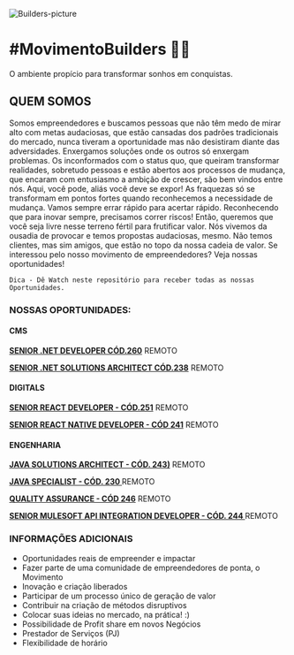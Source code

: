 ![Builders-picture](/images/builders.jpg)

# **#MovimentoBuilders** 🖤💛

O ambiente propício para transformar sonhos em conquistas.

## **QUEM SOMOS**

Somos empreendedores e buscamos pessoas que não têm medo de mirar alto com metas audaciosas, que estão cansadas dos padrões tradicionais do mercado, nunca tiveram a oportunidade mas não desistiram diante das adversidades. Enxergamos soluções onde os outros só enxergam problemas.
Os inconformados com o status quo, que queiram transformar realidades, sobretudo pessoas e estão abertos aos processos de mudança, que encaram com entusiasmo a ambição de crescer, são bem vindos entre nós.
Aqui, você pode, aliás você deve se expor! As fraquezas só se transformam em pontos fortes quando reconhecemos a necessidade de mudança. Vamos sempre errar rápido para acertar rápido. Reconhecendo que para inovar sempre, precisamos correr riscos! Então, queremos que você seja livre nesse terreno fértil para frutificar valor.
Nós vivemos da ousadia de provocar e temos propostas audaciosas, mesmo. Não temos clientes, mas sim amigos, que estão no topo da nossa cadeia de valor. Se interessou pelo nosso movimento de empreendedores? Veja nossas oportunidades!</br>

`Dica - Dê Watch neste repositório para receber todas as nossas Oportunidades.`

### **NOSSAS OPORTUNIDADES:**

#### **CMS**

**[SENIOR .NET DEVELOPER CÓD.260](https://bit.ly/3gXtPAs)** REMOTO

**[SENIOR .NET SOLUTIONS ARCHITECT CÓD.238](https://bit.ly/3nKeBjJ)** REMOTO

#### **DIGITALS**

**[SENIOR REACT DEVELOPER - CÓD.251](https://bit.ly/3eeXlQi)** REMOTO

**[SENIOR REACT NATIVE DEVELOPER - CÓD 241](https://bit.ly/3eRo18P)** REMOTO

#### **ENGENHARIA**

**[JAVA SOLUTIONS ARCHITECT - CÓD. 243)](https://bit.ly/3uvHimM)** REMOTO

**[JAVA SPECIALIST - CÓD. 230 ](https://bit.ly/2QWVd6V)** REMOTO

**[QUALITY ASSURANCE - CÓD 246](https://bit.ly/3lkGEVw)** REMOTO

**[SENIOR MULESOFT API INTEGRATION DEVELOPER - CÓD. 244 ](https://bit.ly/3xLgwJc)** REMOTO

### INFORMAÇÕES ADICIONAIS

- Oportunidades reais de empreender e impactar
- Fazer parte de uma comunidade de empreendedores de ponta, o Movimento
- Inovação e criação liberados
- Participar de um processo único de geração de valor
- Contribuir na criação de métodos disruptivos
- Colocar suas ideias no mercado, na prática! :)
- Possibilidade de Profit share em novos Negócios
- Prestador de Serviços (PJ)
- Flexibilidade de horário
